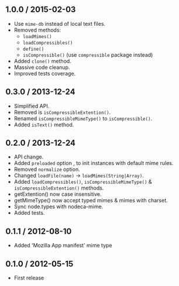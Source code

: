 1.0.0 / 2015-02-03
------------------

- Use `mime-db` instead of local text files.
- Removed methods:
  - `loadMimes()`
  - `loadCompressibles()`
  - `define()`
  - `isCompressible()` (use `compressible` package instead)
- Added `clone()` method.
- Massive code cleanup.
- Improved tests coverage.


0.3.0 / 2013-12-24
------------------

- Simplified API.
- Removed is `isCompressibleExtention()`.
- Renamed `isCompressibleMimeType()` to `isCompressible()`.
- Added `isText()` method.


0.2.0 / 2013-12-24
------------------

- API change.
- Added `preloaded` option , to init instances with default mime rules.
- Removed `normalize` option.
- Changed `loadFile(name)` -> `loadMimes(String|Array)`.
- Added `loadCompressibles()`, `isCompressibleMimeType()` &
  `isCompressibleExtention()` methods.
- getExtention() now case insensitive.
- getMimeType() now accept typed mimes & mimes with charset.
- Sync node.types with nodeca-mime.
- Added tests.


0.1.1 / 2012-08-10
------------------

- Added 'Mozilla App manifest' mime type


0.1.0 / 2012-05-15
------------------

- First release
